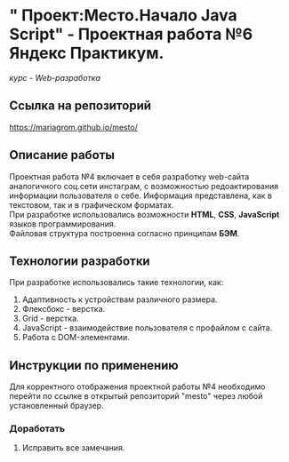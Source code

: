 # " Проект:Место.Начало Java Script" - Проектная работа №6 Яндекс Практикум.  
*курс - Web-разработка*
## Ссылка на репозиторий 
https://mariagrom.github.io/mesto/
## Описание работы
Проектная работа №4 включает в себя разработку web-сайта аналогичного соц.сети инстаграм, с возможностью редоактирования информации пользователя о себе. 
Информация представлена, как в текстовом, так и в графическом форматах.   
При разработке использовались возможности **HTML**, **CSS**, **JavaScript** языков программирования.  
Файловая структура построенна согласно принципам **БЭМ**. 
## Технологии разработки  
При разработке использовались такие технологии, как: 
1. Адаптивность к устройствам различного размера.
2. Флексбокс - верстка.
3. Grid - верстка.
4. JavaScript - взаимодействие пользователя с профайлом с сайта.
5. Работа с DOM-элементами.
## Инструкции по применению  
Для  корректного отображения проектной работы №4 необходимо перейти по ссылке в открытый репозиторий "mesto" через любой установленный браузер. 
### Доработать  
1. Исправить все замечания.